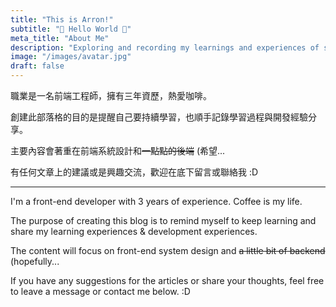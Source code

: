 ```yaml
---
title: "This is Arron!"
subtitle: "👾 Hello World 👾"
meta_title: "About Me"
description: "Exploring and recording my learnings and experiences of software development"
image: "/images/avatar.jpg"
draft: false
---
```


職業是一名前端工程師，擁有三年資歷，熱愛咖啡。

創建此部落格的目的是提醒自己要持續學習，也順手記錄學習過程與開發經驗分享。

主要內容會著重在前端系統設計和~~一點點的後端~~ (希望...

有任何文章上的建議或是興趣交流，歡迎在底下留言或聯絡我 :D

---

I'm a front-end developer with 3 years of experience. Coffee is my life.

The purpose of creating this blog is to remind myself to keep learning and share my learning experiences & development experiences.

The content will focus on front-end system design and ~~a little bit of backend~~ (hopefully...

If you have any suggestions for the articles or share your thoughts, feel free to leave a message or contact me below. :D
